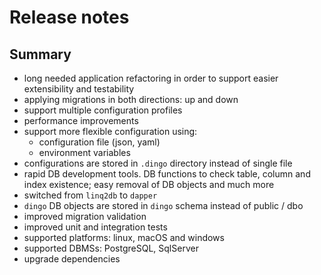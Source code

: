 # Release notes

## Summary

- long needed application refactoring in order to support easier extensibility and testability
- applying migrations in both directions: up and down
- support multiple configuration profiles
- performance improvements
- support more flexible configuration using:
  - configuration file (json, yaml)
  - environment variables
- configurations are stored in `.dingo` directory instead of single file
- rapid DB development tools. DB functions to check table, column and index existence; easy removal of DB objects and much more
- switched from `linq2db` to `dapper`
- `dingo` DB objects are stored in `dingo` schema instead of public / dbo
- improved migration validation
- improved unit and integration tests
- supported platforms: linux, macOS and windows
- supported DBMSs: PostgreSQL, SqlServer
- upgrade dependencies
